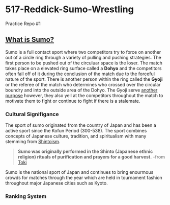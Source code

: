 # 517-Reddick-Sumo-Wrestling
 
 Practice Repo #1


## [What is Sumo?](https://www.japan-guide.com/e/e2080.html)
Sumo is a full contact sport where two competitors try to force on another out of a circle ring through a variety of pulling and pushing strategies. The first person to be pushed out of the circuluar space is the loser. The match takes place on a elevated ring surface called a **Dohyo** and the competitors often fall off of it during the conclusion of the match due to the forceful nature of the sport. There is another person within the ring called the **Gyoji** or the referee of the match who determines who crossed over the circular boundry and into the outside area of the Dohyo. The Gyoji serve [another purpose](https://sumowrestling.fandom.com/wiki/Gyoji#:~:text=He%20will%20sometimes%20add%2C%20%22kamaete,after%20a%20good%20tachi%2Dai.) however, they also yell at the competitors throughout the match to motivate them to fight or continue to fight if there is a stalemate. 

### Cultural Signifigance 
The sport of sumo originated from the country of Japan and has been a active sport since the Kofun Period (300-538). The sport combines concepts of Japanese culture, tradition, and spiritualism with many stemming from [Shintoism](https://www.greenshinto.com/sumos-shinto-spirit/).

>**Sumo was originally performed in the Shinto (Japanese ethnic religion) rituals of purification and prayers for a good harvest.** -from [Toki](https://www.toki.tokyo/blogt/2017/6/21/sumo-national-sport#:~:text=Sumo%20was%20originally%20performed%20in,a%20form%20of%20public%20entertainment.)

Sumo is the national sport of Japan and continues to bring enourmous crowds for matches through the year which are held in tournament fashion throughout major Japanese cities such as Kyoto. 


### Ranking System


